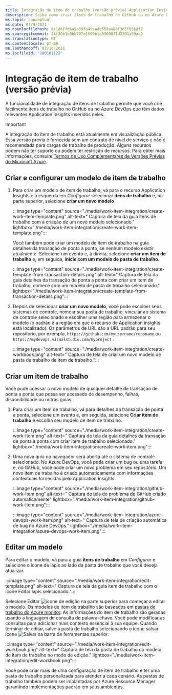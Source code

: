```yaml
---
title: Integração de item de trabalho (versão prévia)-Application Insights
description: Saiba como criar itens de trabalho no GitHub ou no Azure DevOps com dados Application Insights inseridos neles.
ms.topic: conceptual
ms.date: 02/9/2021
ms.openlocfilehash: 0c1d6ffd6a5a39fa49eadc558aa80f365f856df2
ms.sourcegitcommit: 24f30b1e8bb797e1609b1c8300871d2391a59ac2
ms.translationtype: MT
ms.contentlocale: pt-BR
ms.lasthandoff: 02/10/2021
ms.locfileid: "100101122"
---
```

# <a name="work-item-integration-preview"></a>Integração de item de trabalho (versão prévia)

A funcionalidade de integração de itens de trabalho permite que você crie facilmente itens de trabalho no GitHub ou no Azure DevOps que têm dados relevantes Application Insights inseridos neles.

> [!IMPORTANT]
> A integração do item de trabalho está atualmente em visualização pública.
> Essa versão prévia é fornecida sem um contrato de nível de serviço e não é recomendada para cargas de trabalho de produção. Alguns recursos podem não ter suporte ou podem ter restrição de recursos.
> Para obter mais informações, consulte [Termos de Uso Complementares de Versões Prévias do Microsoft Azure](https://azure.microsoft.com/support/legal/preview-supplemental-terms/).

## <a name="create-and-configure-a-work-item-template"></a>Criar e configurar um modelo de item de trabalho

1. Para criar um modelo de item de trabalho, vá para o recurso Application Insights e à esquerda em *Configurar* selecionar **itens de trabalho** e, na parte superior, selecione **criar um novo modelo**

    :::image type="content" source="./media/work-item-integration/create-work-item-template.png" alt-text=" Captura de tela da guia itens de trabalho com a criação de um novo modelo selecionado." lightbox="./media/work-item-integration/create-work-item-template.png":::

    Você também pode criar um modelo de item de trabalho na guia detalhes da transação de ponta a ponta, se nenhum modelo existir atualmente. Selecione um evento e, à direita, selecione **criar um item de trabalho** e, em seguida, **inicie com um modelo de pasta de trabalho**.

    :::image type="content" source="./media/work-item-integration/create-template-from-transaction-details.png" alt-text=" Captura de tela da guia detalhes da transação de ponta a ponta com criar um item de trabalho, comece com um modelo de pasta de trabalho selecionado." lightbox="./media/work-item-integration/create-template-from-transaction-details.png":::

2. Depois de selecionar **criar um novo modelo**, você pode escolher seus sistemas de controle, nomear sua pasta de trabalho, vincular ao sistema de controle selecionado e escolher uma região para armazenar o modelo (o padrão é a região em que o recurso de Application insights está localizado). Os parâmetros de URL são a URL padrão para seu repositório, por exemplo, `https://github.com/myusername/reponame` ou `https://mydevops.visualstudio.com/myproject` .

    :::image type="content" source="./media/work-item-integration/create-workbook.png" alt-text=" Captura de tela de criar um novo modelo de pasta de trabalho de item de trabalho.":::

## <a name="create-a-work-item"></a>Criar um item de trabalho

 Você pode acessar o novo modelo de qualquer detalhe de transação de ponta a ponta que possa ser acessado de desempenho, falhas, disponibilidade ou outras guias.

1. Para criar um item de trabalho, vá para detalhes da transação de ponta a ponta, selecione um evento e, em seguida, selecione **Criar item de trabalho** e escolha seu modelo de item de trabalho.

    :::image type="content" source="./media/work-item-integration/create-work-item.png" alt-text=" Captura de tela da guia detalhes da transação de ponta a ponta com criar item de trabalho selecionado." lightbox="./media/work-item-integration/create-work-item.png":::

1. Uma nova guia no navegador será aberta até o sistema de controle selecionado. No Azure DevOps, você pode criar um bug ou uma tarefa e, no GitHub, você pode criar um novo problema em seu repositório. Um novo item de trabalho é criado automaticamente com informações contextuais fornecidas pelo Application Insights.

    :::image type="content" source="./media/work-item-integration/github-work-item.png" alt-text=" Captura de tela do problema do GitHub criado automaticamente" lightbox="./media/work-item-integration/github-work-item.png":::

    :::image type="content" source="./media/work-item-integration/azure-devops-work-item.png" alt-text=" Captura de tela de criação automática de bug no Azure DevOps." lightbox="./media/work-item-integration/azure-devops-work-item.png":::

## <a name="edit-a-template"></a>Editar um modelo

Para editar o modelo, vá para a guia **itens de trabalho** em *Configurar* e selecione o ícone de lápis ao lado da pasta de trabalho que você deseja atualizar.

:::image type="content" source="./media/work-item-integration/edit-template.png" alt-text=" Captura de tela da guia item de trabalho com o ícone Editar lápis selecionado.":::

Selecione Editar ![ ícone de edição ](./media/work-item-integration/edit-icon.png) na parte superior para começar a editar o modelo. Os modelos de item de trabalho são baseados em [pastas de trabalho do Azure monitor](../platform/workbooks-overview.md). As informações do item de trabalho são geradas usando a linguagem de consulta de palavra-chave. Você pode modificar as consultas para adicionar mais contexto essencial à sua equipe. Quando terminar de editar, salve a pasta de trabalho selecionando o ícone salvar ícone ![ Salvar ](./media/work-item-integration/save-icon.png) na barra de ferramentas superior.

:::image type="content" source="./media/work-item-integration/edit-workbook.png" alt-text=" Captura de tela da pasta de trabalho do modelo de item de trabalho no modo de edição." lightbox="./media/work-item-integration/edit-workbook.png":::

Você pode criar mais de uma configuração de item de trabalho e ter uma pasta de trabalho personalizada para atender a cada cenário. As pastas de trabalho também podem ser implantadas por Azure Resource Manager garantindo implementações padrão em seus ambientes.